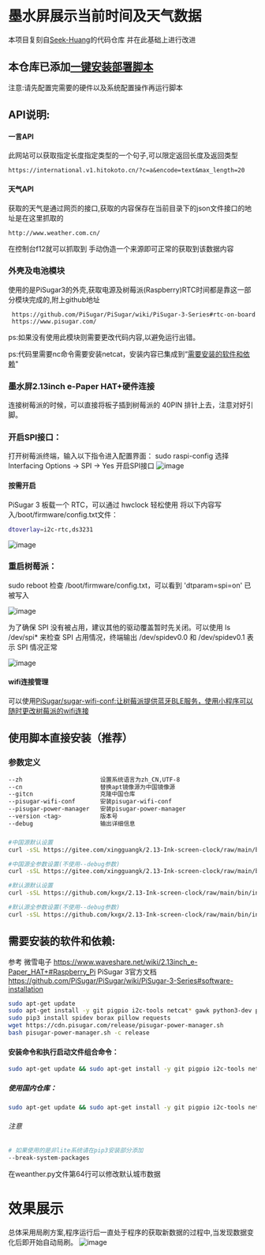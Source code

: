 # 墨水屏展示当前时间及天气数据

本项目复刻自[Seek-Huang](https://github.com/Seek-Huang/2.13-Ink-screen-clock)的代码仓库
并在此基础上进行改进

## 本仓库已添加[一键安装部署脚本](https://github.com/kxgx/2.13-Ink-screen-clock#%E4%BD%BF%E7%94%A8%E8%84%9A%E6%9C%AC%E7%9B%B4%E6%8E%A5%E5%AE%89%E8%A3%85%E6%8E%A8%E8%8D%90)
注意:请先配置完需要的硬件以及系统配置操作再运行脚本

## API说明:

#### 一言API
此网站可以获取指定长度指定类型的一个句子,可以限定返回长度及返回类型 
    
    https://international.v1.hitokoto.cn/?c=a&encode=text&max_length=20

#### 天气API
获取的天气是通过网页的接口,获取的内容保存在当前目录下的json文件接口的地址是在这里抓取的 
    
    http://www.weather.com.cn/
    
在控制台f12就可以抓取到
手动伪造一个来源即可正常的获取到该数据内容

### 外壳及电池模块
使用的是PiSugar3的外壳,获取电源及树莓派(Raspberry)RTC时间都是靠这一部分模块完成的,附上github地址
    
     https://github.com/PiSugar/PiSugar/wiki/PiSugar-3-Series#rtc-on-board
     https://www.pisugar.com/
ps:如果没有使用此模块则需要更改代码内容,以避免运行出错。

ps:代码里需要nc命令需要安装netcat，安装内容已集成到“[需要安装的软件和依赖](https://github.com/kxgx/2.13-Ink-screen-clock#%E9%9C%80%E8%A6%81%E5%AE%89%E8%A3%85%E7%9A%84%E8%BD%AF%E4%BB%B6%E5%92%8C%E4%BE%9D%E8%B5%96)"
     
### 墨水屏2.13inch e-Paper HAT+硬件连接
连接树莓派的时候，可以直接将板子插到树莓派的 40PIN 排针上去，注意对好引脚。

### 开启SPI接口：
打开树莓派终端，输入以下指令进入配置界面：
sudo raspi-config
选择Interfacing Options -> SPI -> Yes 开启SPI接口
![image](https://www.waveshare.net/w/upload/1/1e/RPI_open_spi.png)

#### 按需开启
PiSugar 3 板载一个 RTC，可以通过 hwclock 轻松使用
将以下内容写入/boot/firmware/config.txt文件：
```Bash
dtoverlay=i2c-rtc,ds3231
```
![image](https://raw.github.com/kxgx/2.13-Ink-screen-clock/main/pic/1.png)

### 重启树莓派：
sudo reboot
检查 /boot/firmware/config.txt，可以看到 'dtparam=spi=on' 已被写入

![image](https://www.waveshare.net/w/upload/4/46/RPI_open_spi_1.jpg)

为了确保 SPI 没有被占用，建议其他的驱动覆盖暂时先关闭。可以使用 ls /dev/spi* 来检查 SPI 占用情况，终端输出 /dev/spidev0.0 和 /dev/spidev0.1 表示 SPI 情况正常

![image](https://www.waveshare.net/w/upload/a/a0/RPI_open_spi_2.jpg)

#### wifi连接管理
可以使用[PiSugar/sugar-wifi-conf:让树莓派提供蓝牙BLE服务，使用小程序可以随时更改树莓派的wifi连接
](https://github.com/PiSugar/PiSugar/wiki/PiSugar-WiFi-config#sugar-wifi-conf)
## 使用脚本直接安装（推荐）
### 参数定义
```Bash
--zh                      设置系统语言为zh_CN,UTF-8
--cn                      替换apt镜像源为中国镜像源
--gitcn                   克隆中国仓库
--pisugar-wifi-conf       安装pisugar-wifi-conf
--pisugar-power-manager   安装pisugar-power-manager
--version <tag>           版本号
--debug                   输出详细信息
```
### 
```Bash
#中国源默认设置
curl -sSL https://gitee.com/xingguangk/2.13-Ink-screen-clock/raw/main/bin/install.sh | sudo bash
```
```Bash
#中国源全参数设置(不使用--debug参数)
curl -sSL https://gitee.com/xingguangk/2.13-Ink-screen-clock/raw/main/bin/install.sh | sudo bash -s --  --version <tag> --zh --cn --gitcn --pisugar-power-manager --pisugar-wifi-conf
```
```Bash
#默认源默认设置
curl -sSL https://github.com/kxgx/2.13-Ink-screen-clock/raw/main/bin/install.sh | sudo bash
```
```Bash
#默认源全参数设置(不使用--debug参数)
curl -sSL https://github.com/kxgx/2.13-Ink-screen-clock/raw/main/bin/install.sh | sudo bash -s -- --version <tag> --zh --cn --gitcn --pisugar-power-manager --pisugar-wifi-conf
```

## 需要安装的软件和依赖:
参考
微雪电子 https://www.waveshare.net/wiki/2.13inch_e-Paper_HAT+#Raspberry_Pi
PiSugar 3官方文档 https://github.com/PiSugar/PiSugar/wiki/PiSugar-3-Series#software-installation
```Bash
sudo apt-get update
sudo apt-get install -y git pigpio i2c-tools netcat* gawk python3-dev python3-pip python3-pil python3-numpy python3-gpiozero python3-pigpio build-essential
sudo pip3 install spidev borax pillow requests
wget https://cdn.pisugar.com/release/pisugar-power-manager.sh
bash pisugar-power-manager.sh -c release
```
#### 安装命令和执行启动文件组合命令：
```Bash
sudo apt-get update && sudo apt-get install -y git pigpio i2c-tools netcat* gawk python3-dev python3-pip python3-pil python3-numpy python3-gpiozero python3-pigpio build-essential && sudo pip3 install spidev borax pillow requests && wget https://cdn.pisugar.com/release/pisugar-power-manager.sh && bash pisugar-power-manager.sh -c release && cd ~/ && git clone https://github.com/kxgx/2.13-Ink-screen-clock.git && cd ~/2.13-Ink-screen-clock/bin/ && sudo chmod +x start.sh && sudo ./start.sh
```
##### 使用国内仓库：
```Bash
sudo apt-get update && sudo apt-get install -y git pigpio i2c-tools netcat* gawk python3-dev python3-pip python3-pil python3-numpy python3-gpiozero python3-pigpio build-essential && sudo pip3 install spidev borax pillow requests && sudo pip3 install spidev borax pillow requests --break-system-packages && wget https://cdn.pisugar.com/release/pisugar-power-manager.sh && bash pisugar-power-manager.sh -c release && cd ~/ && git clone https://gitee.com/xingguangk/2.13-Ink-screen-clock.git && cd ~/2.13-Ink-screen-clock/bin/ && sudo chmod +x start.sh && sudo ./start.sh
```
###### 注意
```Bash
# 如果使用的是非lite系统请在pip3安装部分添加
--break-system-packages
```
在weanther.py文件第64行可以修改默认城市数据
# 效果展示
总体采用局刷方案,程序运行后一直处于程序的获取新数据的过程中,当发现数据变化后即开始自动局刷。
![image](https://github.com/kxgx/2.13-Ink-screen-clock/raw/main/pic/1736749257603.jpg)
